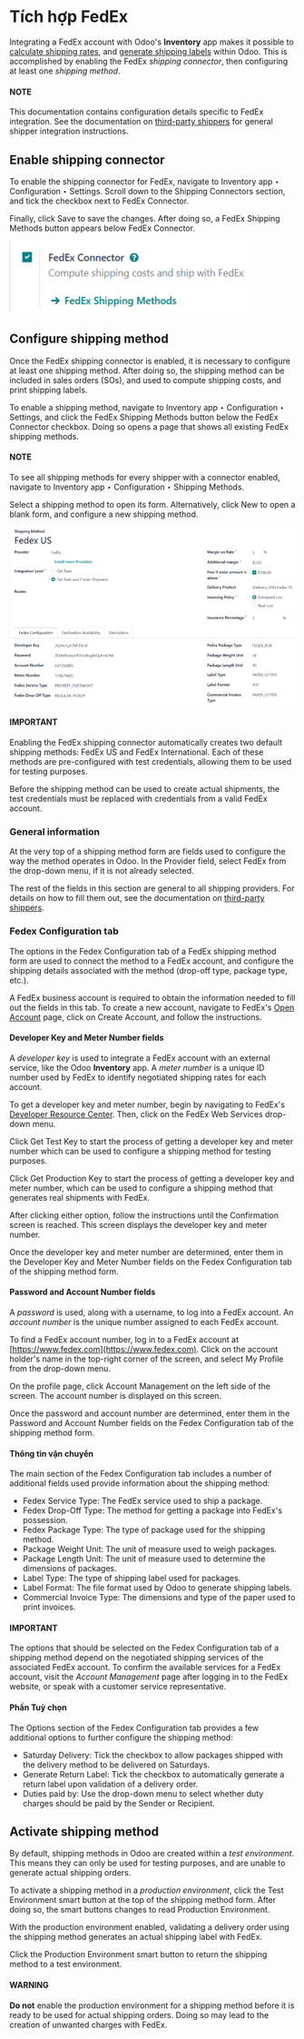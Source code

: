 # Tích hợp FedEx

Integrating a FedEx account with Odoo's **Inventory** app makes it possible to [calculate
shipping rates](./), and [generate shipping labels](labels.md) within Odoo.
This is accomplished by enabling the FedEx *shipping connector*, then configuring at least one
*shipping method*.

#### NOTE
This documentation contains configuration details specific to FedEx integration. See the
documentation on [third-party shippers](third_party_shipper.md) for general shipper
integration instructions.

## Enable shipping connector

To enable the shipping connector for FedEx, navigate to Inventory app ‣
Configuration ‣ Settings. Scroll down to the Shipping Connectors section, and tick
the checkbox next to FedEx Connector.

Finally, click Save to save the changes. After doing so, a <i class="oi oi-arrow-right"></i>
FedEx Shipping Methods button appears below FedEx Connector.

![The FedEx Shipping Methods button below the FedEx Connector.](../../../../../.gitbook/assets/fsm-button.png)

## Configure shipping method

Once the FedEx shipping connector is enabled, it is necessary to configure at least one shipping
method. After doing so, the shipping method can be included in sales orders (SOs), and used to
compute shipping costs, and print shipping labels.

To enable a shipping method, navigate to Inventory app ‣ Configuration ‣
Settings, and click the FedEx Shipping Methods button below the FedEx
Connector checkbox. Doing so opens a page that shows all existing FedEx shipping methods.

#### NOTE
To see all shipping methods for every shipper with a connector enabled, navigate to
Inventory app ‣ Configuration ‣ Shipping Methods.

Select a shipping method to open its form. Alternatively, click New to open a blank
form, and configure a new shipping method.

![The form for a FedEx shipping method.](../../../../../.gitbook/assets/fedex-form.png)

#### IMPORTANT
Enabling the FedEx shipping connector automatically creates two default shipping methods:
FedEx US and FedEx International. Each of these methods are
pre-configured with test credentials, allowing them to be used for testing purposes.

Before the shipping method can be used to create actual shipments, the test credentials must be
replaced with credentials from a valid FedEx account.

### General information

At the very top of a shipping method form are fields used to configure the way the method operates
in Odoo. In the Provider field, select FedEx from the drop-down menu, if it
is not already selected.

The rest of the fields in this section are general to all shipping providers. For details on how to
fill them out, see the documentation on [third-party shippers](third_party_shipper.md).

### Fedex Configuration tab

The options in the Fedex Configuration tab of a FedEx shipping method form are used to
connect the method to a FedEx account, and configure the shipping details associated with the method
(drop-off type, package type, etc.).

A FedEx business account is required to obtain the information needed to fill out the fields in this
tab. To create a new account, navigate to FedEx's [Open Account](https://www.fedex.com/en-us/open-account.html) page, click on Create Account, and
follow the instructions.

#### Developer Key and Meter Number fields

A *developer key* is used to integrate a FedEx account with an external service, like the Odoo
**Inventory** app. A *meter number* is a unique ID number used by FedEx to identify negotiated
shipping rates for each account.

To get a developer key and meter number, begin by navigating to FedEx's [Developer Resource Center](https://www.fedex.com/en-us/developer/web-services.html). Then, click on the FedEx Web
Services drop-down menu.

Click Get Test Key to start the process of getting a developer key and meter number
which can be used to configure a shipping method for testing purposes.

Click Get Production Key to start the process of getting a developer key and meter
number, which can be used to configure a shipping method that generates real shipments with FedEx.

After clicking either option, follow the instructions until the Confirmation screen is
reached. This screen displays the developer key and meter number.

Once the developer key and meter number are determined, enter them in the Developer Key
and Meter Number fields on the Fedex Configuration tab of the shipping
method form.

#### Password and Account Number fields

A *password* is used, along with a username, to log into a FedEx account. An *account number* is the
unique number assigned to each FedEx account.

To find a FedEx account number, log in to a FedEx account at [https://www.fedex.com](https://www.fedex.com). Click on the
account holder's name in the top-right corner of the screen, and select My Profile
from the drop-down menu.

On the profile page, click Account Management on the left side of the screen. The
account number is displayed on this screen.

Once the password and account number are determined, enter them in the Password and
Account Number fields on the Fedex Configuration tab of the shipping method
form.

#### Thông tin vận chuyển

The main section of the Fedex Configuration tab includes a number of additional fields
used provide information about the shipping method:

- Fedex Service Type: The FedEx service used to ship a package.
- Fedex Drop-Off Type: The method for getting a package into FedEx's possession.
- Fedex Package Type: The type of package used for the shipping method.
- Package Weight Unit: The unit of measure used to weigh packages.
- Package Length Unit: The unit of measure used to determine the dimensions of packages.
- Label Type: The type of shipping label used for packages.
- Label Format: The file format used by Odoo to generate shipping labels.
- Commercial Invoice Type: The dimensions and type of the paper used to print invoices.

#### IMPORTANT
The options that should be selected on the Fedex Configuration tab of a shipping
method depend on the negotiated shipping services of the associated FedEx account. To confirm the
available services for a FedEx account, visit the *Account Management* page after logging in to
the FedEx website, or speak with a customer service representative.

#### Phần Tuỳ chọn

The Options section of the Fedex Configuration tab provides a few additional
options to further configure the shipping method:

- Saturday Delivery: Tick the checkbox to allow packages shipped with the delivery
  method to be delivered on Saturdays.
- Generate Return Label: Tick the checkbox to automatically generate a return label upon
  validation of a delivery order.
- Duties paid by: Use the drop-down menu to select whether duty charges should be paid
  by the Sender or Recipient.

## Activate shipping method

By default, shipping methods in Odoo are created within a *test environment*. This means they can
only be used for testing purposes, and are unable to generate actual shipping orders.

To activate a shipping method in a *production environment*, click the <i class="fa fa-stop"></i>
Test Environment smart button at the top of the shipping method form. After doing so,
the smart buttons changes to read <i class="fa fa-play"></i> Production Environment.

With the production environment enabled, validating a delivery order using the shipping method
generates an actual shipping label with FedEx.

Click the <i class="fa fa-play"></i> Production Environment smart button to return the shipping
method to a test environment.

#### WARNING
**Do not** enable the production environment for a shipping method before it is ready to be used
for actual shipping orders. Doing so may lead to the creation of unwanted charges with FedEx.

